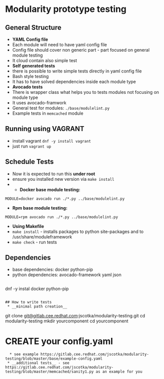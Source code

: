 # Modularity prototype testing

## General Structure
 * __YAML Config file__
  * Each module will need to have yaml config file
  * Config file should cover non generic part - part focused on general module testing
  * It cloud contain also simple test 
 * __Self generated tests__
  * there is possible to write simple tests directly in yaml config file
  * Bash style testing
  * It has  to have solved dependencies inside each module type
 * __Avocado tests__
  * There is wrapper class what helps you to tests modules not focusing on module type
  * It uses avocado-framwork
  * General test for modules: `./base/modulelint.py`
  * Example tests in `memcached` module

## Running using VAGRANT
 * install vagrant `dnf -y install vagrant`
 * just run `vagrant up`

## Schedule Tests
  * Now it is expected to run this __under root__ 
  * ensure you installed new version via `make install`
  * * __Docker base module testing:__
   ```
MODULE=docker avocado run ./*.py ../base/modulelint.py
```
  * __Rpm base module testing:__
   ```
MODULE=rpm avocado run ./*.py ../base/modulelint.py
```

 * __Using Makefile__
  * `make install` - installs packages to python site-packages and to /usr/share/moduleframework
  * `make check` -  run tests

## Dependencies 
 * base dependencies: docker python-pip
 * python dependencies: avocado-framework yaml json
   ```
dnf -y instal docker python-pip
```

## How to write tests
 * __minimal path creation__
  ```
git clone git@gitlab.cee.redhat.com:jscotka/modularity-testing.git
cd modularity-testing
mkdir yourcomponent
cd yourcomponent
# CREATE your config.yaml
```
  * see example https://gitlab.cee.redhat.com/jscotka/modularity-testing/blob/master/base/example-config.yaml
 * __additional tests__ - see https://gitlab.cee.redhat.com/jscotka/modularity-testing/blob/master/memcached/sanity1.py as an example for you
